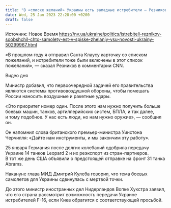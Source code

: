 ```yaml
---
title: "В «списке желаний» Украины есть западные истребители — Резников"
date: Wed, 25 Jan 2023 22:28:00 +0200
draft: false
---
```

Источник: Новое Время https://nv.ua/ukraine/politics/istrebiteli-reznikov-soobshchil-chto-samolety-est-v-spiske-zhelaniy-vsu-novosti-ukrainy-50299967.html


 «В прошлом году я отправил Санта Клаусу карточку со списком пожеланий, и истребители тоже были включены в этот список пожеланий», — сказал Резников в комментарии CNN.

  Видео дня   

Министр добавил, что первоочередной задачей его правительства являются системы противовоздушной обороны, чтобы помешать России наносить воздушные и ракетные удары.

«Это приоритет номер один. После этого нам нужно получить больше боевых машин, танков, артиллерийских систем, БПЛА, и так далее, и тому подобное. У нас есть люди, но нам нужно оружие», — сообщил он.

Он напомнил слова британского премьер-министра Уинстона Черчилля: «Дайте нам инструменты, и мы закончим эту работу».

25 января Германия после долгих колебаний одобрила передачу Украине 14 танков Leopard 2 и их реэкспорт из стран-партнеров. В тот же день США объявили о предстоящей отправке на фронт 31 танка Abrams.

Накануне глава МИД Дмитрий Кулеба говорил, что тема боевых самолетов для Украины сдвинулась с мертвой точки.

До этого министр иностранных дел Нидерландов Вопке Хукстра заявил, что его страна рассмотрит возможность передачи Украине истребителей F-16, если Киев обратится с соответствующей просьбой.


